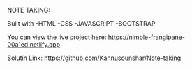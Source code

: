 NOTE TAKING:

Built with
-HTML
-CSS
-JAVASCRIPT
-BOOTSTRAP

You can view the live project here: https://nimble-frangipane-00a1ed.netlify.app

Solutin Link: https://github.com/Kannusounshar/Note-taking
